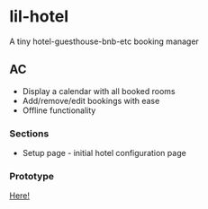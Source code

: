# lil-hotel
A tiny hotel-guesthouse-bnb-etc booking manager


## AC
 - Display a calendar with all booked rooms
 - Add/remove/edit bookings with ease
 - Offline functionality


### Sections
 - Setup page - initial hotel configuration page

### Prototype
[Here!](https://marvelapp.com/project/290957/)
